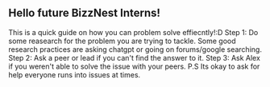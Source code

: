 ## Hello future BizzNest Interns!
This is a quick guide on how you can problem solve effiecntly!:D
Step 1: Do some reasearch for the problem you are trying to tackle. Some good research practices are asking chatgpt or going on forums/google searching.
Step 2: Ask a peer or lead if you can't find the answer to it.
Step 3: Ask Alex if you weren't able to solve the issue with your peers. P.S Its okay to ask for help everyone runs into issues at times.
